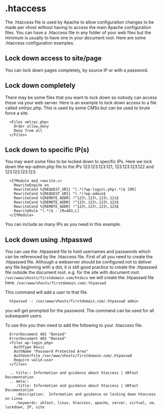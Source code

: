 # .htaccess

The .htaccess file is used by Apache to allow configuration changes to be made per vhost without having to access the main Apache configuration files. You can have a .htaccess file in any folder of your web files but the minimum is usually to have one in your document root. Here are some .htaccess configuration examples.

## Lock down access to site/page

You can lock down pages completely, by source IP or with a password.

## Lock down completely

There may be some files that you want to lock down so nobody can access these via your web server. Here is an example to lock down access to a file called xmlrpc.php. This is used by some CMSs but can be used to brute force a site.
```apacheconf
  <Files xmlrpc.php>
    Order allow,deny
    Deny from all
  </Files>
```

## Lock down to specific IP(s)

You may want some files to be locked down to specific IPs. Here we lock down the wp-admin.php file to the IPs 123.123.123.121, 123.123.123.122 and 123.123.123.123.
```apacheconf
  <IfModule mod_rewrite.c>
    RewriteEngine on
    RewriteCond %{REQUEST_URI} ^(.*)?wp-login\.php(.*)$ [OR]
    RewriteCond %{REQUEST_URI} ^(.*)?wp-admin$
    RewriteCond %{REMOTE_ADDR} !^123\.123\.123\.121$
    RewriteCond %{REMOTE_ADDR} !^123\.123\.123\.122$
    RewriteCond %{REMOTE_ADDR} !^123\.123\.123\.123$
    RewriteRule ^(.*)$ - [R=403,L]
  </IfModule>
```
You can include as many IPs as you need in this example.

## Lock down using .htpasswd

You can use the .htpasswd file to hold usernames and passwords which can be referenced by the .htaccess file. First of all you need to create the .htpasswd file. Although a webserver should be configured not to deliver any file beginning with a dot, it is still good practice to create the .htpasswd file outside the document root. e.g. for the site with document root.
`/var/www/vhosts/firstdomain.com/htdocs`
we will create the .htpasswd file here.
`/var/www/vhosts/firstdomain.com/.htpasswd`

This command will add a user to that file.
```bash
  htpasswd -c /var/www/vhosts/firstdomain.com/.htpasswd admin
```
you will get prompted for the password. The command can be used for all subsequent users.

To use this you then need to add the following to your .htaccess file.
```apacheconf
  ErrorDocument 401 "Denied"
  ErrorDocument 403 "Denied"
  <files wp-login.php>
    AuthType Basic
    AuthName "Password Protected Area"
    AuthUserFile /var/www/vhosts/firstdomain.com/.htpasswd
    Require valid-user
  </files>
```


```eval_rst
  .. title:: Information and guidance about htaccess | UKFast Documentation
  .. meta::
     :title: Information and guidance about htaccess | UKFast Documentation
     :description:  Information and guidance on locking down htaccess on Linux
     :keywords: ukfast, linux, htaccess, apache, server, virtual, vm, lockdown, IP, site
